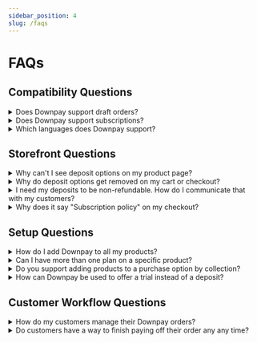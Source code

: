 ```yaml
---
sidebar_position: 4
slug: /faqs
---
```

# FAQs


## Compatibility Questions

<details>
  <summary>Does Downpay support draft orders?</summary>
  <div>
    <div>Draft orders are not compatible with any deposit app. As soon as Shopify adds support for draft orders, Downpay will work with them.</div>
    <br/>
  </div>
</details>

<details>
  <summary>Does Downpay support subscriptions?</summary>
  <div>
    <div>Downpay can be used along side subscriptions, but you will not be able to offer a deposit on a subscription product.</div>
    <br/>
  </div>
</details>

<details>
  <summary>Which languages does Downpay support?</summary>
  <div>
    <div>Downpay includes 15 languages for all countries supported by Shopify Payments. Contact us to if you require an additional language.</div>
    <br/>
  </div>
</details>


## Storefront Questions

<details>
  <summary>Why can't I see deposit options on my product page?</summary>
  <div>
    <div>The main cause is usually that your store is not using Shopify Payments or the Paypal Express payment method with automatic payments enabled. Read more on our supported payment gateways guide. </div>
    <br/>
  </div>
</details>

<details>
  <summary>Why do deposit options get removed on my cart or checkout?</summary>
  <div>
    <div>This issue is usually caused by a conflicting app removing the deposit plan from products during their workflow. For more help on compatibility, contact us directly for recommendations on compatible apps.</div>
    <br/>
  </div>
</details>

<details>
  <summary>I need my deposits to be non-refundable. How do I communicate that with my customers?</summary>
  <div>
    <div>During checkout, customers are shown a link to your cancellation policy. If you would like to change the default text of the policy, you can do so in your Shopify Admin, under Settings > Policies. Enter your policy in the ‘Purchase options cancellation policy’ section.</div>
    <br/>
  </div>
</details>

<details>
  <summary>Why does it say "Subscription policy" on my checkout?</summary>
  <div>
    <div>Shopify currently has a bug that displays "Subscription" instead of "Purchase Option" when Downpay is installed. To modify this, review our date management guide in the Workflows section.</div>
    <br/>
  </div>
</details>

## Setup Questions

<details>
  <summary>How do I add Downpay to all my products?</summary>
  <div>
    <div>You can use the bulk editor in the Shopify product page to add products in groups of 50. If you have a large product catalog, contact us at support@hypehound.io and we can add a deposit plan to all products for you or to specific tags.</div>
    <br/>
  </div>
</details>


<details>
  <summary>Can I have more than one plan on a specific product?</summary>
  <div>
    <div>Technically Downpay allows you to create more than one plan per product however only the first created plan for that product will appear on your storefront.</div>
    <br/>
  </div>
</details>

<details>
  <summary>Do you support adding products to a purchase option by collection?</summary>
  <div>
    <div>Unfortunately Smart collections do not expose a way to detect when products are added or removed from them. That means we have no way to keep purchase option and smart collection membership in sync. To get around this, customers can use the bulk editor to add products to a purchase option.</div>
    <br/>
  </div>
</details>

<details>
  <summary>How can Downpay be used to offer a trial instead of a deposit?</summary>
  <div>
    <div>Downpay can be used to offer a trial period where the remainder of the payment is only collected if the product is not returned. Simply create a plan with the deposit amount you wish the trial to cost and choose a period of time to offer the trial with the "number of days after checkout" release date option.</div>
    <a href="https://hypehound.io/blog/guide-to-deposits/">Read more about use cases</a>
    <br/>
  </div>
</details>

## Customer Workflow Questions

<details>
  <summary>How do my customers manage their Downpay orders?</summary>
  <div>
    <div>After installing Downpay, you can enable the customer portal using our guide found in the Initial Setup section. In the Downpay general settings, you can enable cancellations within customer accounts. This will allow customers to manage their deposit orders without contacting your customer support. Orders cannot be cancelled by a customer once final payment has been collected. </div>
    <br/>
  </div>
</details>


<details>
  <summary>Do customers have a way to finish paying off their order any any time?</summary>
  <div>
    <div>Customers will be able to use a "Pay Now" button on their order confirmation page. </div>
    <br/>
  </div>
</details>


    
